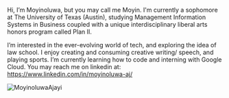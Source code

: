 Hi, I’m Moyinoluwa, but you may call me Moyin. 
I'm currently a sophomore at The University of Texas (Austin), 
studying Management Information Systems in Business
coupled with a unique interdisciplinary liberal arts honors program called Plan II.

I’m interested in the ever-evolving world of tech, and exploring the idea of law school. 
I enjoy creating and consuming creative writing/ speech, and playing sports.
I’m currently learning how to code and interning with Google Cloud.
You may reach me on linkedin at: https://www.linkedin.com/in/moyinoluwa-aj/

<!---
moyin-a/moyin-a is a ✨ special ✨ repository because its `README.md` (this file) appears on your GitHub profile.
You can click the Preview link to take a look at your changes.
--->
![MoyinoluwaAjayi](https://github.com/user-attachments/assets/e93a58ec-bf3c-439d-9919-699e8c7ea80a)

